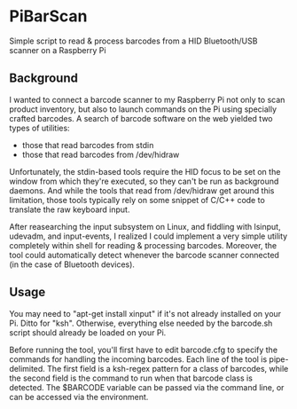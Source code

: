 # PiBarScan
Simple script to read &amp; process barcodes from a HID Bluetooth/USB scanner on a Raspberry Pi 

## Background
I wanted to connect a barcode scanner to my Raspberry Pi not only to scan product inventory, but also to launch commands on the Pi using specially crafted barcodes.  A search of barcode software on the web yielded two types of utilities:
* those that read barcodes from stdin
* those that read barcodes from /dev/hidraw

Unfortunately, the stdin-based tools require the HID focus to be set on the window from which they're executed, so they can't be run as background daemons.  And while the tools that read from /dev/hidraw get around this limitation, those tools typically rely on some snippet of C/C++ code to translate the raw keyboard input.  

After reasearching the input subsystem on Linux, and fiddling with lsinput, udevadm, and input-events, I realized I could implement a very simple utility completely within shell for reading & processing barcodes.  Moreover, the tool could automatically detect whenever the barcode scanner connected (in the case of Bluetooth devices).

## Usage
You may need to "apt-get install xinput" if it's not already installed on your Pi.  Ditto for "ksh".  Otherwise, everything else needed by the barcode.sh script should already be loaded on your Pi.  

Before running the tool, you'll first have to edit barcode.cfg to specify the commands for handling the incoming barcodes.  Each line of the tool is pipe-delimited.  The first field is a ksh-regex pattern for a class of barcodes, while the second field is the command to run when that barcode class is detected.  The $BARCODE variable can be passed via the command line, or can be accessed via the environment.
